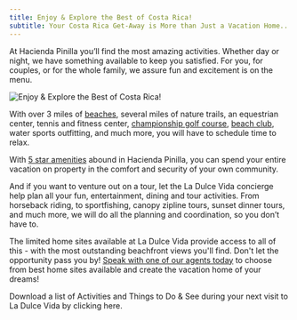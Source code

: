 ```yaml
---
title: Enjoy & Explore the Best of Costa Rica!
subtitle: Your Costa Rica Get-Away is More than Just a Vacation Home...
---
```

At Hacienda Pinilla you’ll find the most amazing activities.  Whether day or night, we have something available to keep you satisfied.  For you, for couples, or for the whole family, we assure fun and excitement is on the menu.

![Enjoy & Explore the Best of Costa Rica!](/images/pages/02.jpg)

With over 3 miles of [beaches](/beaches/), several miles of nature trails, an equestrian center, tennis and fitness center, [championship golf course](/golf/), [beach club](/beach-club), water sports outfitting, and much more, you will have to schedule time to relax.

With [5 star amenities](/ammenities/) abound in Hacienda Pinilla, you can spend your entire vacation on property in the comfort and security of your own community.

And if you want to venture out on a tour, let the La Dulce Vida concierge help plan all your fun, entertainment, dining and tour activities.  From horseback riding, to sportfishing, canopy zipline tours, sunset dinner tours, and much more, we will do all the planning and coordination, so you don’t have to.

The limited home sites available at La Dulce Vida provide access to all of this - with the most outstanding beachfront views you'll find.  Don't let the opportunity pass you by!  [Speak with one of our agents today](/contact-us) to choose from best home sites available and create the vacation home of your dreams!

Download a list of Activities and Things to Do & See during your next visit to La Dulce Vida by clicking here.
